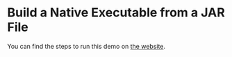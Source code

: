 # Build a Native Executable from a JAR File

You can find the steps to run this demo on [the website](https://www.graalvm.org/latest/reference-manual/native-image/guides/build-native-executable-from-jar/).